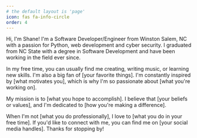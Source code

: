 ```yaml
---
# the default layout is 'page'
icon: fas fa-info-circle
order: 4
---
```




Hi, I'm Shane! I'm a Software Developer/Engineer from Winston Salem, NC with a passion for Python, web development and cyber security. I graduated from NC State with a degree in Software Development and have been working in the field ever since.

In my free time, you can usually find me creating, writing music, or learning new skills. I'm also a big fan of [your favorite things]. I'm constantly inspired by [what motivates you], which is why I'm so passionate about [what you're working on].

My mission is to [what you hope to accomplish]. I believe that [your beliefs or values], and I'm dedicated to [how you're making a difference].

When I'm not [what you do professionally], I love to [what you do in your free time]. If you'd like to connect with me, you can find me on [your social media handles]. Thanks for stopping by!